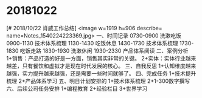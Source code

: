 # 20181022

[# 2018/10/22 肖威工作总结]
<image w=1919 h=906 describe= name=Notes_1540224223369.jpg>
一、时间记录
0730-0900 洗漱吃饭
0900-1130 技术体系梳理
1130-1430 吃饭休息
1430-1730 技术体系梳理
1730-1830 吃饭走路
1830-1930 洗漱休闲
1930-2330 产品体系阅读
二、案例分析
1+销售：产品打造的好是一方面，销售其实非常的关键。
2+实体：实体行业越来越差，只有餐饮和虚拟才是现在时代发展的核心。
三、自我反思
1+认知维度越来越强，实力提升越来越强，还是需要一些时间就够了。
四、完成任务
1+技术提升梳理
2+产品体系学习
五、明日计划安排的
1+技术体系梳理
2+1-300数字撰写
六、后续公司任务安排
1+编程教育 2+经验栏目 3+世界学习
